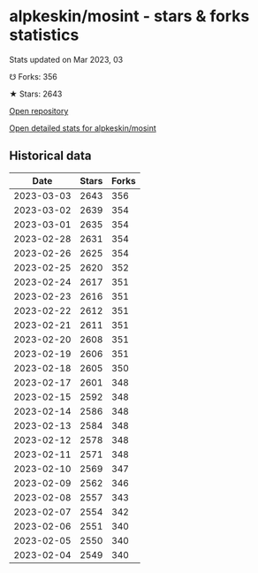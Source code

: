 # alpkeskin/mosint - stars & forks statistics

Stats updated on Mar 2023, 03

☋ Forks: 356

★ Stars: 2643

[Open repository](https://github.com/alpkeskin/mosint)

[Open detailed stats for alpkeskin/mosint](https://reviewgithub.com/rep/alpkeskin/mosint)

## Historical data
| Date | Stars | Forks |
|------|-------|-------|
| 2023-03-03 | 2643 | 356 | 
| 2023-03-02 | 2639 | 354 | 
| 2023-03-01 | 2635 | 354 | 
| 2023-02-28 | 2631 | 354 | 
| 2023-02-26 | 2625 | 354 | 
| 2023-02-25 | 2620 | 352 | 
| 2023-02-24 | 2617 | 351 | 
| 2023-02-23 | 2616 | 351 | 
| 2023-02-22 | 2612 | 351 | 
| 2023-02-21 | 2611 | 351 | 
| 2023-02-20 | 2608 | 351 | 
| 2023-02-19 | 2606 | 351 | 
| 2023-02-18 | 2605 | 350 | 
| 2023-02-17 | 2601 | 348 | 
| 2023-02-15 | 2592 | 348 | 
| 2023-02-14 | 2586 | 348 | 
| 2023-02-13 | 2584 | 348 | 
| 2023-02-12 | 2578 | 348 | 
| 2023-02-11 | 2571 | 348 | 
| 2023-02-10 | 2569 | 347 | 
| 2023-02-09 | 2562 | 346 | 
| 2023-02-08 | 2557 | 343 | 
| 2023-02-07 | 2554 | 342 | 
| 2023-02-06 | 2551 | 340 | 
| 2023-02-05 | 2550 | 340 | 
| 2023-02-04 | 2549 | 340 | 

